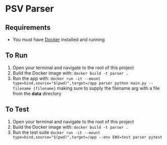 # PSV Parser

## __Requirements__
* You must have [Docker](https://www.docker.com/get-started) installed and running

## __To Run__
1. Open your terminal and navigate to the root of this project
1. Build the Docker image with: `docker build -t parser .`
1. Run the app with: `docker run -it --mount type=bind,source="$(pwd)",target=/app parser python main.py --filename {filename}` making sure to supply the filename arg with a file from the __data__ directory

## __To Test__
1. Open your terminal and navigate to the root of this project
1. Build the Docker image with: `docker build -t parser .`
1. Run the test suite `docker run -it --mount type=bind,source="$(pwd)",target=/app --env ENV=test parser pytest`